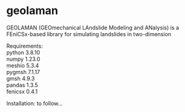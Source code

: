 # geolaman
GEOLAMAN (GEOmechanical LAndslide Modeling and ANalysis) is a FEniCSx-based library for simulating landslides in two-dimension

Requirements:\
  python 3.8.10\
  numpy 1.23.0\
  meshio 5.3.4\
  pygmsh 7.1.17\
  gmsh 4.9.3\
  pandas 1.3.5\
  fenicsx 0.4.1
  
 Installation: to follow...
